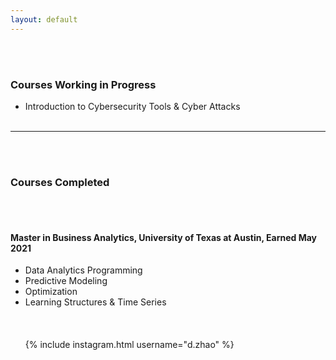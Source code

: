 ```yaml
---
layout: default
---
```

<br/><br/>
### Courses Working in Progress
* Introduction to Cybersecurity Tools & Cyber Attacks
<br/><br/>
* * *
<br/><br/>
### Courses Completed
<br/><br/>
#### Master in Business Analytics, University of Texas at Austin, Earned May 2021
* Data Analytics Programming
* Predictive Modeling
* Optimization
* Learning Structures & Time Series
<br/><br/>
<br/><br/>
{% include instagram.html username="d.zhao" %}

